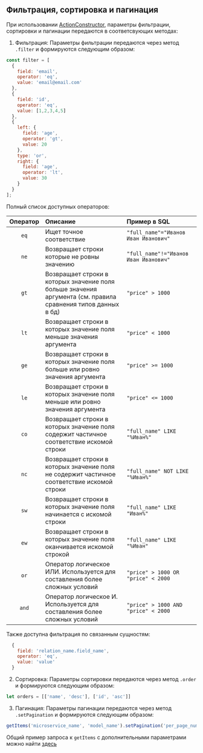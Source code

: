 ## Фильтрация, сортировка и пагинация

При использовании [ActionConstructor](action_constructor.md), параметры фильтрации, сортировки и пагинации передаются в соответсвующих методах:
1) Фильтрация:
Параметры фильтрации передаются через метод `.filter` и формируются следующим образом:
```javascript
const filter = [
  {
    field: 'email',
    operator: 'eq',
    value: 'email@email.com'
  },
  {
    field: 'id',
    operator: 'eq',
    value: [1,2,3,4,5]
  },
  {
    left: {
      field: 'age',
      operator: 'gt',
      value: 20
    },
    type: 'or',
    right: {
      field: 'age',
      operator: 'lt',
      value: 30
    }
  }
];
```
Полный список доступных операторов:

| Оператор | Описание                                                                                                      | Пример в SQL                          |
|:--------:|:--------------------------------------------------------------------------------------------------------------|:--------------------------------------|
|   `eq`   | Ищет точное соответствие                                                                                      | `"full_name"="Иванов Иван Иванович"`  |
|   `ne`   | Возвращает строки которые не ровны значению                                                                   | `"full_name"!="Иванов Иван Иванович"` |
|   `gt`   | Возвращает строки в которых значение поля больше значения аргумента (см. правила сравнения типов данных в бд) | `"price" > 1000`                      |
|   `lt`   | Возвращает строки в которых значение поля меньше значения аргумента                                           | `"price" < 1000`                      |
|   `ge`   | Возвращает строки в которых значение поля больше или ровно значения аргумента                                 | `"price" >= 1000`                     |
|   `le`   | Возвращает строки в которых значение поля меньше или ровно значения аргумента                                 | `"price" <= 1000`                     |
|   `co`   | Возвращает строки в которых значение поля содержит частичное соответствие искомой строки                      | `"full_name" LIKE "%Иван%"`           |
|   `nc`   | Возвращает строки в которых значение поля не содержит частичное соответствие искомой строки                   | `"full_name" NOT LIKE "%Иван%"`       |
|   `sw`   | Возвращает строки в которых значение поля начинается с искомой строки                                         | `"full_name" LIKE "Иван%"`            |
|   `ew`   | Возвращает строки в которых значение поля оканчивается искомой строкой                                        | `"full_name" LIKE "%Иван"`            |
|   `or`   | Оператор логическое ИЛИ. Используется для составления более сложных условий                                   | `"price" > 1000 OR "price" < 2000`    |
|  `and`   | Оператор логическое И. Используется для составления более сложных условий                                     | `"price" > 1000 AND "price" < 2000`   |

Также доступна фильтрация по связанным сущностям:
```javascript
  {
    field: 'relation_name.field_name',
    operator: 'eq',
    value: 'value'
  }
```

2) Сортировка:
Параметры сортировки передаются через метод `.order` и формируются следующим образом:

```javascript
let orders = [['name', 'desc'], ['id', 'asc']]
```

3) Пагинация:
Параметры пагинации передаются через метод `.setPagination` и формируются следующим образом:

```javascript
getItems('microservice_name', 'model_name').setPagination('per_page_number', 'page_number')
```

Общий пример запроса к `getItems` с дополнительными параметрами можно найти [здесь](examples.md)